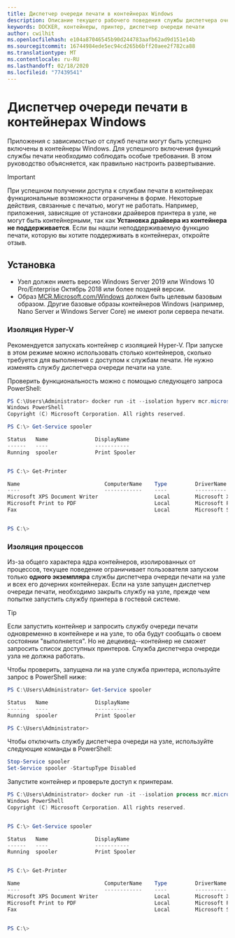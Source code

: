 ```yaml
---
title: Диспетчер очереди печати в контейнерах Windows
description: Описание текущего рабочего поведения службы диспетчера очереди печати в контейнерах Windows
keywords: DOCKER, контейнеры, принтер, диспетчер очереди печати
author: cwilhit
ms.openlocfilehash: e104a87046545b90d244783aafb62ad9d151e14b
ms.sourcegitcommit: 16744984ede5ec94cd265b6bff20aee2f782ca88
ms.translationtype: MT
ms.contentlocale: ru-RU
ms.lasthandoff: 02/18/2020
ms.locfileid: "77439541"
---
```

# <a name="print-spooler-in-windows-containers"></a>Диспетчер очереди печати в контейнерах Windows

Приложения с зависимостью от служб печати могут быть успешно включены в контейнеры Windows. Для успешного включения функций службы печати необходимо соблюдать особые требования. В этом руководство объясняется, как правильно настроить развертывание.

> [!IMPORTANT]
> При успешном получении доступа к службам печати в контейнерах функциональные возможности ограничены в форме. Некоторые действия, связанные с печатью, могут не работать. Например, приложения, зависящие от установки драйверов принтера в узле, не могут быть контейнерными, так как **Установка драйвера из контейнера не поддерживается**. Если вы нашли неподдерживаемую функцию печати, которую вы хотите поддерживать в контейнерах, откройте отзыв.

## <a name="setup"></a>Установка

* Узел должен иметь версию Windows Server 2019 или Windows 10 Pro/Enterprise Октябрь 2018 или более поздней версии.
* Образ [MCR.Microsoft.com/Windows](https://hub.docker.com/_/microsoft-windowsfamily-windows) должен быть целевым базовым образом. Другие базовые образы контейнеров Windows (например, Nano Server и Windows Server Core) не имеют роли сервера печати.

### <a name="hyper-v-isolation"></a>Изоляция Hyper-V

Рекомендуется запускать контейнер с изоляцией Hyper-V. При запуске в этом режиме можно использовать столько контейнеров, сколько требуется для выполнения с доступом к службам печати. Не нужно изменять службу диспетчера очереди печати на узле.

Проверить функциональность можно с помощью следующего запроса PowerShell:

```PowerShell
PS C:\Users\Administrator> docker run -it --isolation hyperv mcr.microsoft.com/windows:1809 powershell.exe
Windows PowerShell
Copyright (C) Microsoft Corporation. All rights reserved.

PS C:\> Get-Service spooler

Status   Name               DisplayName
------   ----               -----------
Running  spooler            Print Spooler


PS C:\> Get-Printer

Name                           ComputerName    Type         DriverName                PortName        Shared   Published
----                           ------------    ----         ----------                --------        ------   --------
Microsoft XPS Document Writer                  Local        Microsoft XPS Document... PORTPROMPT:     False    False
Microsoft Print to PDF                         Local        Microsoft Print To PDF    PORTPROMPT:     False    False
Fax                                            Local        Microsoft Shared Fax D... SHRFAX:         False    False


PS C:\>
```

### <a name="process-isolation"></a>Изоляция процессов

Из-за общего характера ядра контейнеров, изолированных от процессов, текущее поведение ограничивает пользователя запуском только **одного экземпляра** службы диспетчера очереди печати на узле и всех его дочерних контейнерах. Если на узле запущен диспетчер очереди печати, необходимо закрыть службу на узле, прежде чем попытке запустить службу принтера в гостевой системе.

> [!TIP]
> Если запустить контейнер и запросить службу очереди печати одновременно в контейнере и на узле, то оба будут сообщать о своем состоянии "выполняется". Но не децеивед--контейнер не сможет запросить список доступных принтеров. Служба диспетчера очереди узла не должна работать. 

Чтобы проверить, запущена ли на узле служба принтера, используйте запрос в PowerShell ниже:

```PowerShell
PS C:\Users\Administrator> Get-Service spooler

Status   Name               DisplayName
------   ----               -----------
Running  spooler            Print Spooler

PS C:\Users\Administrator>
```

Чтобы отключить службу диспетчера очереди на узле, используйте следующие команды в PowerShell:

```PowerShell
Stop-Service spooler
Set-Service spooler -StartupType Disabled
```

Запустите контейнер и проверьте доступ к принтерам.

```PowerShell
PS C:\Users\Administrator> docker run -it --isolation process mcr.microsoft.com/windows:1809 powershell.exe
Windows PowerShell
Copyright (C) Microsoft Corporation. All rights reserved.


PS C:\> Get-Service spooler

Status   Name               DisplayName
------   ----               -----------
Running  spooler            Print Spooler


PS C:\> Get-Printer

Name                           ComputerName    Type         DriverName                PortName        Shared   Published
----                           ------------    ----         ----------                --------        ------   --------
Microsoft XPS Document Writer                  Local        Microsoft XPS Document... PORTPROMPT:     False    False
Microsoft Print to PDF                         Local        Microsoft Print To PDF    PORTPROMPT:     False    False
Fax                                            Local        Microsoft Shared Fax D... SHRFAX:         False    False


PS C:\>
```